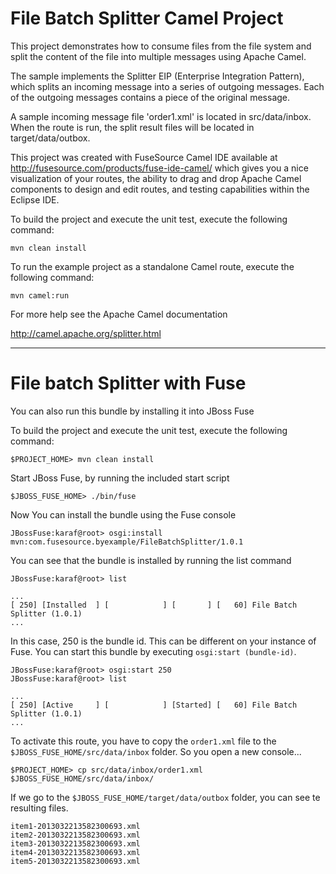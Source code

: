 # File Batch Splitter Camel Project

This project demonstrates how to consume files from the file system and split
the content of the file into multiple messages using Apache Camel.

The sample implements the Splitter EIP (Enterprise Integration Pattern), which
splits an incoming message into a series of outgoing messages. Each of the
outgoing messages contains a piece of the original message.

A sample incoming message file 'order1.xml' is located in src/data/inbox. When
the route is run, the split result files will be located in target/data/outbox.

This project was created with FuseSource Camel IDE available at
http://fusesource.com/products/fuse-ide-camel/ which gives you a nice visualization
of your routes, the ability to drag and drop Apache Camel components to design
and edit routes, and testing capabilities within the Eclipse IDE.

To build the project and execute the unit test, execute the following command:

    mvn clean install

To run the example project as a standalone Camel route, execute the following command:

    mvn camel:run

For more help see the Apache Camel documentation

http://camel.apache.org/splitter.html

---

# File batch Splitter with Fuse

You can also run this bundle by installing it into JBoss Fuse

To build the project and execute the unit test, execute the following command:

    $PROJECT_HOME> mvn clean install

Start JBoss Fuse, by running the included start script

    $JBOSS_FUSE_HOME> ./bin/fuse

Now You can install the bundle using the Fuse console

    JBossFuse:karaf@root> osgi:install mvn:com.fusesource.byexample/FileBatchSplitter/1.0.1

You can see that the bundle is installed by running the list command

    JBossFuse:karaf@root> list

    ...
    [ 250] [Installed  ] [            ] [       ] [   60] File Batch Splitter (1.0.1)
    ...

In this case, 250 is the bundle id. This can be different on your instance of
Fuse. You can start this bundle by executing `osgi:start (bundle-id)`.

    JBossFuse:karaf@root> osgi:start 250
    JBossFuse:karaf@root> list

    ...
    [ 250] [Active     ] [            ] [Started] [   60] File Batch Splitter (1.0.1)
    ...

To activate this route, you have to copy the `order1.xml` file to
the `$JBOSS_FUSE_HOME/src/data/inbox` folder. So you open a new console...

    $PROJECT_HOME> cp src/data/inbox/order1.xml $JBOSS_FUSE_HOME/src/data/inbox/

If we go to the `$JBOSS_FUSE_HOME/target/data/outbox` folder, you can see te resulting files.

    item1-2013032213582300693.xml
    item2-2013032213582300693.xml
    item3-2013032213582300693.xml
    item4-2013032213582300693.xml
    item5-2013032213582300693.xml
